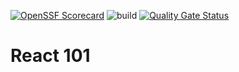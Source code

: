 [![OpenSSF Scorecard](https://api.securityscorecards.dev/projects/github.com/benin-lenin/test/badge)](https://securityscorecards.dev/viewer/?uri=github.com/benin-lenin/test)
![build](https://github.com/benin-lenin/test/actions/workflows/build.yml/badge.svg)
[![Quality Gate Status](https://sonarcloud.io/api/project_badges/measure?project=benin-lenin_test&metric=alert_status)](https://sonarcloud.io/summary/new_code?id=benin-lenin_test)

# React 101
